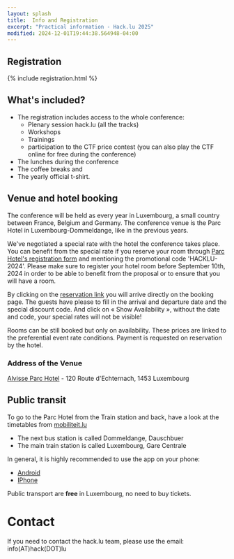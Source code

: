 ```yaml
---
layout: splash
title:  Info and Registration
excerpt: "Practical information - Hack.lu 2025"
modified: 2024-12-01T19:44:38.564948-04:00
---
```


## Registration 

{% include registration.html %}

## What's included?

* The registration includes access to the whole conference:
   * Plenary session hack.lu (all the tracks)
   * Workshops
   * Trainings 
   * participation to the CTF price contest (you can also play the CTF online for free during the conference)
* The lunches during the conference
* The coffee breaks and
* The yearly official t-shirt.

## Venue and hotel booking

The conference will be held as every year in Luxembourg, a small country between France, Belgium and Germany. The conference venue is the Parc Hotel in Luxembourg-Dommeldange, like in the previous years.

We've negotiated a special rate with the hotel the conference takes place. You can benefit from the special rate if you reserve your room through [Parc Hotel's registration form](https://reservations.cubilis.eu/alvisse-parc-hotel-luxembourg) and mentioning the promotional code 'HACKLU-2024'. Please make sure to register your hotel room before September 10th, 2024 in order to be able to benefit from the proposal or to ensure that you will have a room.

By clicking on the [reservation link](https://reservations.cubilis.eu/alvisse-parc-hotel-luxembourg) you will arrive directly on the booking page.
The guests have please to fill in the arrival and departure date and the special discount code. And click on « Show Availability », without the date and code, your special rates will not be visible!

Rooms can be still booked but only on availability.  These prices are linked to the preferential event rate conditions. Payment is requested on reservation by the hotel.

### Address of the Venue

[Alvisse Parc Hotel](https://www.parc-hotel.lu) - 120 Route d'Echternach, 1453 Luxembourg

## Public transit

To go to the Parc Hotel from the Train station and back, have a look at the timetables from [mobiliteit.lu](https://mobiliteit.lu)

* The next bus station is called Dommeldange, Dauschbuer 
* The main train station is called Luxembourg, Gare Centrale

In general, it is highly recommended to use the app on your phone:

* [Android](https://play.google.com/store/apps/details?id=de.hafas.android.cdt&hl=en)
* [IPhone](https://itunes.apple.com/us/app/mobiliteit.lu/id434829995?mt=8)

Public transport are **free** in Luxembourg, no need to buy tickets.

# Contact

If you need to contact the hack.lu team, please use the email: info(AT)hack(DOT)lu

